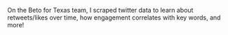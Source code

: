 On the Beto for Texas team, I scraped twitter data to learn about retweets/likes over time, how engagement correlates with key words, and more!
